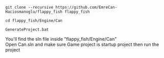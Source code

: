```
git clone --recursive https://github.com/EmreCan-Haciosmanoglu/flappy_fish flappy_fish
```
```
cd flappy_fish/Engine/Can
```
```
GenerateProject.bat
```
You'll find the sln file inside "flappy_fish/Engine/Can"  
Open Can.sln and make sure Game project is startup project then run the project

